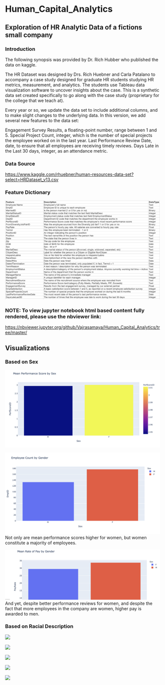 # Human_Capital_Analytics
## Exploration of HR Analytic Data of a fictions small company

### Introduction
The following synopsis was provided by Dr. Rich Hubber who published the data on kaggle.  

The HR Dataset was designed by Drs. Rich Huebner and Carla Patalano to accompany a case study designed for graduate HR students studying HR metrics, measurement, and analytics. The students use Tableau data visualization software to uncover insights about the case. This is a synthetic data set created specifically to go along with the case study (proprietary for the college that we teach at).

Every year or so, we update the data set to include additional columns, and to make slight changes to the underlying data. In this version, we add several new features to the data set:

Engagement Survey Results, a floating-point number, range between 1 and 5.
Special Project Count, integer, which is the number of special projects the employee worked on in the last year.
Last Performance Review Date, date, to ensure that all employees are receiving timely reviews.
Days Late in the Last 30 days, integer, as an attendance metric.


### Data Source
https://www.kaggle.com/rhuebner/human-resources-data-set?select=HRDataset_v13.csv

### Feature Dictionary

![](dictionary.png)

### NOTE: To view jupyter notebook html based content fully rendered, please use the nbviewer link:
https://nbviewer.jupyter.org/github/Vajrasamaya/Human_Capital_Analytics/tree/master/


## Visualizations

### Based on Sex

![](Images/Mean_Performance_Sex.png)

![](Images/Employee_Count_Sex.png)
Not only are mean performance scores higher for women, but women constitute a majority of employees.

![](Images/Mean_Rate_of_Pay_Sex.png)
And yet, despite better performance reviews for women, and despite the fact that more employees in the company are women, higher pay is awarded to men.


### Based on Racial Description
![](Images/Employee_Satisfaction_Race)

![](Images/Employee_Engagement_Race)


![](Images/Mean_Performance_Race)

![](Images/Employee_Count_Race)


![](Images/Mean_Pay_Race)
